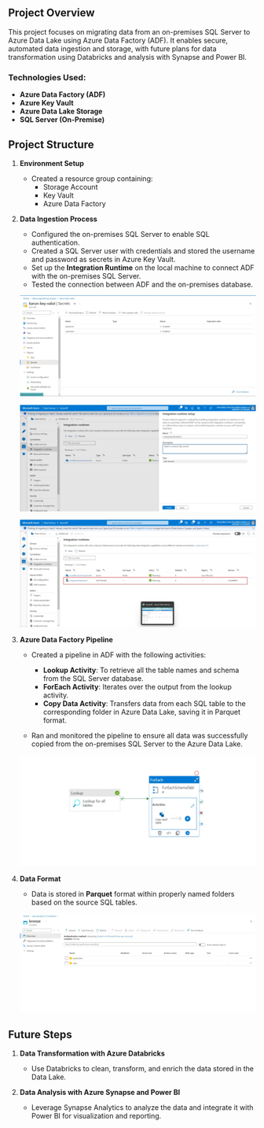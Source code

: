 ## Project Overview

This project focuses on migrating data from an on-premises SQL Server to Azure Data Lake using Azure Data Factory (ADF). It enables secure, automated data ingestion and storage, with future plans for data transformation using Databricks and analysis with Synapse and Power BI.

### Technologies Used:

- **Azure Data Factory (ADF)**
- **Azure Key Vault**
- **Azure Data Lake Storage**
- **SQL Server (On-Premise)**

## Project Structure

1. **Environment Setup**
   - Created a resource group containing:
     - Storage Account
     - Key Vault
     - Azure Data Factory
     
2. **Data Ingestion Process**
   - Configured the on-premises SQL Server to enable SQL authentication.
   - Created a SQL Server user with credentials and stored the username and password as secrets in Azure Key Vault.
   - Set up the **Integration Runtime** on the local machine to connect ADF with the on-premises SQL Server.
   - Tested the connection between ADF and the on-premises database.

   ![Secret in Azure Key Vault](./static/key-vault.jpg)

   ![Integration Runtime Setup](./static/integration_runtime.jpg)
     
   ![Integration Runtime running](./static/integration_runnning.jpg)  

3. **Azure Data Factory Pipeline**
   - Created a pipeline in ADF with the following activities:
     - **Lookup Activity**: To retrieve all the table names and schema from the SQL Server database.
     - **ForEach Activity**: Iterates over the output from the lookup activity.
     - **Copy Data Activity**: Transfers data from each SQL table to the corresponding folder in Azure Data Lake, saving it in Parquet format.

   - Ran and monitored the pipeline to ensure all data was successfully copied from the on-premises SQL Server to the Azure Data Lake.

   ![Pipeline Diagram](./static/pipeline.jpg)

4. **Data Format**
   - Data is stored in **Parquet** format within properly named folders based on the source SQL tables.

   ![Snapshot of datalake](./static/final.jpg)

## Future Steps

1. **Data Transformation with Azure Databricks**
   - Use Databricks to clean, transform, and enrich the data stored in the Data Lake.

2. **Data Analysis with Azure Synapse and Power BI**
   - Leverage Synapse Analytics to analyze the data and integrate it with Power BI for visualization and reporting.

